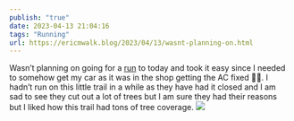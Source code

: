 ```yaml
---
publish: "true"
date: 2023-04-13 21:04:16
tags: "Running"
url: https://ericmwalk.blog/2023/04/13/wasnt-planning-on.html
---
```


Wasn’t planning on going for a [run](http://www.strava.com/activities/8885699379) to today and took it easy since I needed to somehow get my car as it was in the shop getting the AC fixed 🤦‍♂️. I hadn’t run on this little trail in a while as they have had it closed and I am sad to see they cut out a lot of trees but I am sure they had their reasons but I liked how this trail had tons of tree coverage.
![](https://ericmwalk.blog/uploads/2023/e3d824d085.jpg)